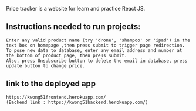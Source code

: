 
Price tracker is a website for learn and practice React JS.

## Instructions needed to run projects:

	Enter any valid product name (try 'drone', 'shampoo' or 'ipad') in the text box on homepage ,then press submit to trigger page redirection.
	To pose new data to database, enter any email address and number at the bottom of product page, then press submit. 
	Also, press Unsubscribe button to delete the email in database, press update button to change price.
## link to the deployed app
	https://kwong51frontend.herokuapp.com/
	(Backend link : https://kwong51backend.herokuapp.com/)